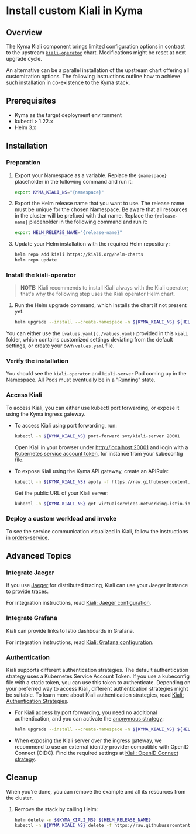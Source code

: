 # Install custom Kiali in Kyma

## Overview

The Kyma Kiali component brings limited configuration options in contrast to the upstream [`kiali-operator`](https://github.com/kiali/helm-charts/tree/master/kiali-operator) chart. Modifications might be reset at next upgrade cycle.

An alternative can be a parallel installation of the upstream chart offering all customization options. The following instructions outline how to achieve such installation in co-existence to the Kyma stack.

## Prerequisites

- Kyma as the target deployment environment
- kubectl > 1.22.x
- Helm 3.x

## Installation

### Preparation

1. Export your Namespace as a variable. Replace the `{namespace}` placeholder in the following command and run it:

    ```bash
    export KYMA_KIALI_NS="{namespace}"
    ```

1. Export the Helm release name that you want to use. The release name must be unique for the chosen Namespace. Be aware that all resources in the cluster will be prefixed with that name. Replace the `{release-name}` placeholder in the following command and run it:
    ```bash
    export HELM_RELEASE_NAME="{release-name}"
    ```

1. Update your Helm installation with the required Helm repository:

    ```bash
    helm repo add kiali https://kiali.org/helm-charts
    helm repo update
    ```

### Install the kiali-operator

> **NOTE:** Kiali recommends to install Kiali always with the Kiali operator; that's why the following step uses the Kiali operator Helm chart.

1. Run the Helm upgrade command, which installs the chart if not present yet.
    ```bash
    helm upgrade --install --create-namespace -n ${KYMA_KIALI_NS} ${HELM_RELEASE_NAME} kiali/kiali-operator -f https://raw.githubusercontent.com/kyma-project/examples/main/kiali/values.yaml
    ```

You can either use the `[values.yaml](./values.yaml)` provided in this `kiali` folder, which contains customized settings deviating from the default settings, or create your own `values.yaml` file.

### Verify the installation

You should see the `kiali-operator` and `kiali-server` Pod coming up in the Namespace. All Pods must eventually be in a "Running" state.

### Access Kiali

To access Kiali, you can either use kubectl port forwarding, or expose it using the Kyma ingress gateway.

* To access Kiali using port forwarding, run:
  ```bash
  kubectl -n ${KYMA_KIALI_NS} port-forward svc/kiali-server 20001
  ```

  Open Kiali in your browser under [http://localhost:20001](http://localhost:20001) and login with a [Kubernetes service account token](https://kubernetes.io/docs/reference/access-authn-authz/authentication/#service-account-tokens), for instance from your kubeconfig file.

* To expose Kiali using the Kyma API gateway, create an APIRule:
  ```bash
  kubectl -n ${KYMA_KIALI_NS} apply -f https://raw.githubusercontent.com/kyma-project/examples/main/kiali/apirule.yaml
  ```
  Get the public URL of your Kiali server:
  ```bash
  kubectl -n ${KYMA_KIALI_NS} get virtualservices.networking.istio.io -ojsonpath='{.items[*].spec.hosts[*]}'
  ```

### Deploy a custom workload and invoke

To see the service communication visualized in Kiali, follow the instructions in [orders-service](./../orders-service/).

## Advanced Topics

### Integrate Jaeger

If you use [Jaeger](https://www.jaegertracing.io/) for distributed tracing, Kiali can use your Jaeger instance to [provide traces](https://kiali.io/docs/features/tracing/).

For integration instructions, read [Kiali: Jaeger configuration](https://kiali.io/docs/configuration/p8s-jaeger-grafana/jaeger/).

### Integrate Grafana

Kiali can provide links to Istio dashboards in Grafana.

For integration instructions, read [Kiali: Grafana configuration](https://kiali.io/docs/configuration/p8s-jaeger-grafana/grafana/).

### Authentication

Kiali supports different authentication strategies. The default authentication strategy uses a Kubernetes Service Account Token. If you use a kubeconfig file with a static token, you can use this token to authenticate. Depending on your preferred way to access Kiali, different authentication strategies might be suitable. To learn more about Kiali authentication strategies, read [Kiali: Authentication Strategies](https://kiali.io/docs/configuration/authentication/).

* For Kiali access by port forwarding, you need no additional authentication, and you can activate the [anonymous strategy](https://kiali.io/docs/configuration/authentication/anonymous/):
  ```bash
  helm upgrade --install --create-namespace -n ${KYMA_KIALI_NS} ${HELM_RELEASE_NAME} kiali/kiali-operator --set cr.spec.auth.strategy=anonymous -f https://raw.githubusercontent.com/kyma-project/examples/main/kiali/values.yaml
  ```
* When exposing the Kiali server over the ingress gateway, we recommend to use an external identity provider compatible with OpenID Connect (OIDC). Find the required settings at [Kiali: OpenID Connect strategy](https://kiali.io/docs/configuration/authentication/openid/).

## Cleanup

When you're done, you can remove the example and all its resources from the cluster.

1. Remove the stack by calling Helm:

    ```bash
    helm delete -n ${KYMA_KIALI_NS} ${HELM_RELEASE_NAME}
    kubectl -n ${KYMA_KIALI_NS} delete -f https://raw.githubusercontent.com/kyma-project/examples/main/kiali/apirule.yaml
    ```
